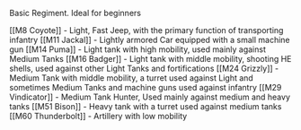 Basic Regiment. Ideal for beginners

[[M8 Coyote]] - Light, Fast Jeep, with the primary function of transporting infantry 
[[M11 Jackal]] - Lightly armored Car equipped with a small machine gun 
[[M14 Puma]] - Light tank with high mobility, used mainly against Medium Tanks 
[[M16 Badger]] - Light tank with middle mobility, shooting HE shells, used against other Light Tanks and fortifications 
[[M24 Grizzly]] - Medium Tank with middle mobility, a turret used against Light and sometimes Medium Tanks and machine guns used against infantry 
[[M29 Vindicator]] - Medium Tank Hunter, Used mainly against medium and heavy tanks 
[[M51 Bison]] - Heavy tank with a turret used against medium tanks 
[[M60 Thunderbolt]] - Artillery with low mobility
